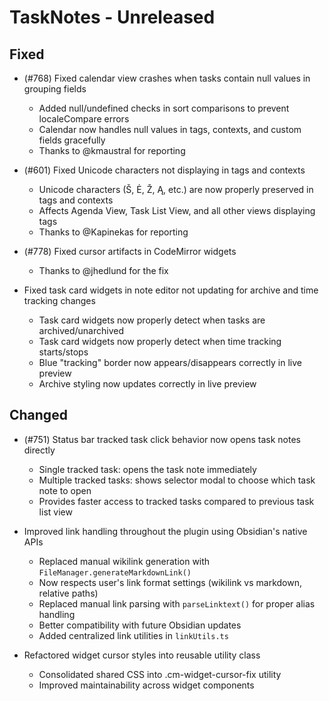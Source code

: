 # TaskNotes - Unreleased

<!--

**Added** for new features.
**Changed** for changes in existing functionality.
**Deprecated** for soon-to-be removed features.
**Removed** for now removed features.
**Fixed** for any bug fixes.
**Security** in case of vulnerabilities.

Always acknowledge contributors and those who report issues. 

Example:

```
## Fixed

- (#768) Fixed calendar view appearing empty in week and day views due to invalid time configuration values 
  - Added time validation in settings UI with proper error messages and debouncing
  - Added runtime sanitization in calendar with safe defaults (00:00:00, 24:00:00, 08:00:00)
  - Prevents "Cannot read properties of null (reading 'years')" error from FullCalendar
  - Thanks to @userhandle for reporting and help debugging
```

-->

## Fixed

- (#768) Fixed calendar view crashes when tasks contain null values in grouping fields
  - Added null/undefined checks in sort comparisons to prevent localeCompare errors
  - Calendar now handles null values in tags, contexts, and custom fields gracefully
  - Thanks to @kmaustral for reporting

- (#601) Fixed Unicode characters not displaying in tags and contexts
  - Unicode characters (Š, Ė, Ž, Ą, etc.) are now properly preserved in tags and contexts
  - Affects Agenda View, Task List View, and all other views displaying tags
  - Thanks to @Kapinekas for reporting

- (#778) Fixed cursor artifacts in CodeMirror widgets
  - Thanks to @jhedlund for the fix

- Fixed task card widgets in note editor not updating for archive and time tracking changes
  - Task card widgets now properly detect when tasks are archived/unarchived
  - Task card widgets now properly detect when time tracking starts/stops
  - Blue "tracking" border now appears/disappears correctly in live preview
  - Archive styling now updates correctly in live preview

## Changed

- (#751) Status bar tracked task click behavior now opens task notes directly
  - Single tracked task: opens the task note immediately
  - Multiple tracked tasks: shows selector modal to choose which task note to open
  - Provides faster access to tracked tasks compared to previous task list view

- Improved link handling throughout the plugin using Obsidian's native APIs
  - Replaced manual wikilink generation with `FileManager.generateMarkdownLink()`
  - Now respects user's link format settings (wikilink vs markdown, relative paths)
  - Replaced manual link parsing with `parseLinktext()` for proper alias handling
  - Better compatibility with future Obsidian updates
  - Added centralized link utilities in `linkUtils.ts`

- Refactored widget cursor styles into reusable utility class
  - Consolidated shared CSS into .cm-widget-cursor-fix utility
  - Improved maintainability across widget components

